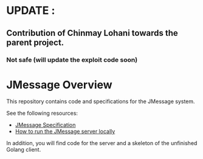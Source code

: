 # UPDATE :
## Contribution of Chinmay Lohani towards the parent project.
### Not safe (will update the exploit code soon)


# JMessage Overview

This repository contains code and specifications for the JMessage system.

See the following resources:

* [JMessage Specification](specification.md)
* [How to run the JMessage server locally](running_server.md)

In addition, you will find code for the server and a skeleton of the unfinished Golang client.
